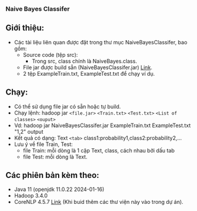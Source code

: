 ### Naive Bayes Classifer
## Giới thiệu:
- Các tài liệu liên quan được đặt trong thư mục NaiveBayesClassifer, bao gồm:
    + Source code (tệp src):
        * Trong src, class chính là NaiveBayes.class.
    + File jar được build sẵn (NaiveBayesClassifer.jar) [Link](https://drive.google.com/file/d/10IrveJ5hZj5Um3idVdusQRmj55RCihDA/view?usp=sharing).
    + 2 tệp ExampleTrain.txt, ExampleTest.txt để chạy ví dụ.
## Chạy:
- Có thể sử dụng file jar có sẵn hoặc tự build.
- Chạy lệnh: hadoop jar `<file.jar>` `<Train.txt>` `<Test.txt>` `<List of classes>` `<ouput>`
- Vd: hadoop jar NaiveBayesClassifer.jar ExampleTrain.txt ExampleTest.txt "1,2" output
- Kết quả có dạng: Text `<tab>` class1:probability1,class2:probability2,...
- Lưu ý về file Train, Test:
    + file Train: mỗi dòng là 1 cặp Text, class, cách nhau bởi dấu tab
    + file Test: mỗi dòng là Text.
## Các phiên bản kèm theo:
- Java 11 (openjdk 11.0.22 2024-01-16)
- Hadoop 3.4.0
- CoreNLP 4.5.7 [Link](https://stanfordnlp.github.io/CoreNLP/) (Khi buid thêm các thư viện này vào trong dự án).
